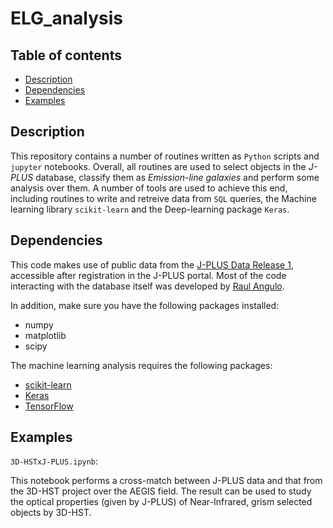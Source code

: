 # ELG_analysis

## Table of contents
* [Description](#description)
* [Dependencies](#dependencies)
* [Examples](#examples)

## Description

This repository contains a number of routines written as `Python` scripts and `jupyter` notebooks. Overall, all routines are used to select objects in the *J-PLUS* database, classify them as *Emission-line galaxies* and perform some analysis over them. A number of tools are used to achieve this end, including routines to write and retreive data from `SQL` queries, the Machine learning library `scikit-learn` and the Deep-learning package `Keras`.

## Dependencies

This code makes use of public data from the [J-PLUS Data Release 1](http://j-plus.es/datareleases/data_release_dr1), accessible after registration in the J-PLUS portal. 
Most of the code interacting with the database itself was developed by [Raul Angulo](mailto:reangulo@gmail.com).

In addition, make sure you have the following packages installed:
- numpy
- matplotlib
- scipy

The machine learning analysis requires the following packages:

- [scikit-learn](https://scikit-learn.org/stable/index.html)
- [Keras](https://keras.io/)
- [TensorFlow](https://www.tensorflow.org/)

## Examples

`3D-HSTxJ-PLUS.ipynb`:

This notebook performs a cross-match between J-PLUS data and that from the 3D-HST project over the AEGIS field. The result can be used to study the optical properties (given by J-PLUS) of Near-Infrared, grism selected objects by 3D-HST.



